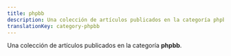 ```yaml
---
title: phpbb
description: Una colección de artículos publicados en la categoría phpbb.
translationKey: category-phpbb
---
```

Una colección de artículos publicados en la categoría **phpbb**.
